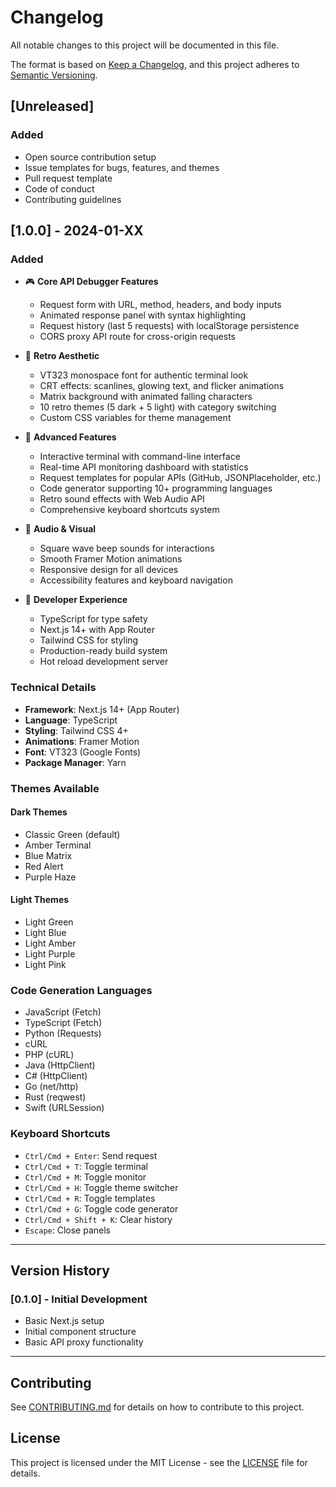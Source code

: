 # Changelog

All notable changes to this project will be documented in this file.

The format is based on [Keep a Changelog](https://keepachangelog.com/en/1.0.0/),
and this project adheres to [Semantic Versioning](https://semver.org/spec/v2.0.0.html).

## [Unreleased]

### Added

- Open source contribution setup
- Issue templates for bugs, features, and themes
- Pull request template
- Code of conduct
- Contributing guidelines

## [1.0.0] - 2024-01-XX

### Added

- 🎮 **Core API Debugger Features**

  - Request form with URL, method, headers, and body inputs
  - Animated response panel with syntax highlighting
  - Request history (last 5 requests) with localStorage persistence
  - CORS proxy API route for cross-origin requests

- 🎨 **Retro Aesthetic**

  - VT323 monospace font for authentic terminal look
  - CRT effects: scanlines, glowing text, and flicker animations
  - Matrix background with animated falling characters
  - 10 retro themes (5 dark + 5 light) with category switching
  - Custom CSS variables for theme management

- 🚀 **Advanced Features**

  - Interactive terminal with command-line interface
  - Real-time API monitoring dashboard with statistics
  - Request templates for popular APIs (GitHub, JSONPlaceholder, etc.)
  - Code generator supporting 10+ programming languages
  - Retro sound effects with Web Audio API
  - Comprehensive keyboard shortcuts system

- 🎵 **Audio & Visual**

  - Square wave beep sounds for interactions
  - Smooth Framer Motion animations
  - Responsive design for all devices
  - Accessibility features and keyboard navigation

- 🎯 **Developer Experience**
  - TypeScript for type safety
  - Next.js 14+ with App Router
  - Tailwind CSS for styling
  - Production-ready build system
  - Hot reload development server

### Technical Details

- **Framework**: Next.js 14+ (App Router)
- **Language**: TypeScript
- **Styling**: Tailwind CSS 4+
- **Animations**: Framer Motion
- **Font**: VT323 (Google Fonts)
- **Package Manager**: Yarn

### Themes Available

#### Dark Themes

- Classic Green (default)
- Amber Terminal
- Blue Matrix
- Red Alert
- Purple Haze

#### Light Themes

- Light Green
- Light Blue
- Light Amber
- Light Purple
- Light Pink

### Code Generation Languages

- JavaScript (Fetch)
- TypeScript (Fetch)
- Python (Requests)
- cURL
- PHP (cURL)
- Java (HttpClient)
- C# (HttpClient)
- Go (net/http)
- Rust (reqwest)
- Swift (URLSession)

### Keyboard Shortcuts

- `Ctrl/Cmd + Enter`: Send request
- `Ctrl/Cmd + T`: Toggle terminal
- `Ctrl/Cmd + M`: Toggle monitor
- `Ctrl/Cmd + H`: Toggle theme switcher
- `Ctrl/Cmd + R`: Toggle templates
- `Ctrl/Cmd + G`: Toggle code generator
- `Ctrl/Cmd + Shift + K`: Clear history
- `Escape`: Close panels

---

## Version History

### [0.1.0] - Initial Development

- Basic Next.js setup
- Initial component structure
- Basic API proxy functionality

---

## Contributing

See [CONTRIBUTING.md](CONTRIBUTING.md) for details on how to contribute to this project.

## License

This project is licensed under the MIT License - see the [LICENSE](LICENSE) file for details.

